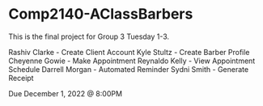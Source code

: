 # Comp2140-AClassBarbers

This is the final project for Group 3 Tuesday 1-3.

Rashiv Clarke - Create Client Account 
Kyle Stultz - Create Barber Profile
Cheyenne Gowie - Make Appointment
Reynaldo Kelly - View Appointment Schedule
Darrell Morgan - Automated Reminder
Sydni Smith - Generate Receipt

Due December 1, 2022 @ 8:00PM
